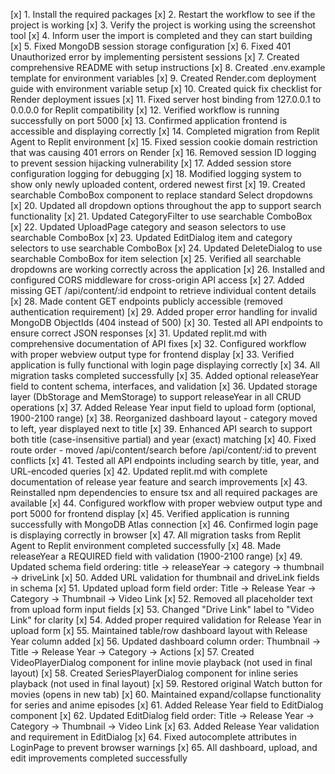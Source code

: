 [x] 1. Install the required packages
[x] 2. Restart the workflow to see if the project is working
[x] 3. Verify the project is working using the screenshot tool
[x] 4. Inform user the import is completed and they can start building
[x] 5. Fixed MongoDB session storage configuration
[x] 6. Fixed 401 Unauthorized error by implementing persistent sessions
[x] 7. Created comprehensive README with setup instructions
[x] 8. Created .env.example template for environment variables
[x] 9. Created Render.com deployment guide with environment variable setup
[x] 10. Created quick fix checklist for Render deployment issues
[x] 11. Fixed server host binding from 127.0.0.1 to 0.0.0.0 for Replit compatibility
[x] 12. Verified workflow is running successfully on port 5000
[x] 13. Confirmed application frontend is accessible and displaying correctly
[x] 14. Completed migration from Replit Agent to Replit environment
[x] 15. Fixed session cookie domain restriction that was causing 401 errors on Render
[x] 16. Removed session ID logging to prevent session hijacking vulnerability
[x] 17. Added session store configuration logging for debugging
[x] 18. Modified logging system to show only newly uploaded content, ordered newest first
[x] 19. Created searchable ComboBox component to replace standard Select dropdowns
[x] 20. Updated all dropdown options throughout the app to support search functionality
[x] 21. Updated CategoryFilter to use searchable ComboBox
[x] 22. Updated UploadPage category and season selectors to use searchable ComboBox
[x] 23. Updated EditDialog item and category selectors to use searchable ComboBox
[x] 24. Updated DeleteDialog to use searchable ComboBox for item selection
[x] 25. Verified all searchable dropdowns are working correctly across the application
[x] 26. Installed and configured CORS middleware for cross-origin API access
[x] 27. Added missing GET /api/content/:id endpoint to retrieve individual content details
[x] 28. Made content GET endpoints publicly accessible (removed authentication requirement)
[x] 29. Added proper error handling for invalid MongoDB ObjectIds (404 instead of 500)
[x] 30. Tested all API endpoints to ensure correct JSON responses
[x] 31. Updated replit.md with comprehensive documentation of API fixes
[x] 32. Configured workflow with proper webview output type for frontend display
[x] 33. Verified application is fully functional with login page displaying correctly
[x] 34. All migration tasks completed successfully
[x] 35. Added optional releaseYear field to content schema, interfaces, and validation
[x] 36. Updated storage layer (DbStorage and MemStorage) to support releaseYear in all CRUD operations
[x] 37. Added Release Year input field to upload form (optional, 1900-2100 range)
[x] 38. Reorganized dashboard layout - category moved to left, year displayed next to title
[x] 39. Enhanced API search to support both title (case-insensitive partial) and year (exact) matching
[x] 40. Fixed route order - moved /api/content/search before /api/content/:id to prevent conflicts
[x] 41. Tested all API endpoints including search by title, year, and URL-encoded queries
[x] 42. Updated replit.md with complete documentation of release year feature and search improvements
[x] 43. Reinstalled npm dependencies to ensure tsx and all required packages are available
[x] 44. Configured workflow with proper webview output type and port 5000 for frontend display
[x] 45. Verified application is running successfully with MongoDB Atlas connection
[x] 46. Confirmed login page is displaying correctly in browser
[x] 47. All migration tasks from Replit Agent to Replit environment completed successfully
[x] 48. Made releaseYear a REQUIRED field with validation (1900-2100 range)
[x] 49. Updated schema field ordering: title → releaseYear → category → thumbnail → driveLink
[x] 50. Added URL validation for thumbnail and driveLink fields in schema
[x] 51. Updated upload form field order: Title → Release Year → Category → Thumbnail → Video Link
[x] 52. Removed all placeholder text from upload form input fields
[x] 53. Changed "Drive Link" label to "Video Link" for clarity
[x] 54. Added proper required validation for Release Year in upload form
[x] 55. Maintained table/row dashboard layout with Release Year column added
[x] 56. Updated dashboard column order: Thumbnail → Title → Release Year → Category → Actions
[x] 57. Created VideoPlayerDialog component for inline movie playback (not used in final layout)
[x] 58. Created SeriesPlayerDialog component for inline series playback (not used in final layout)
[x] 59. Restored original Watch button for movies (opens in new tab)
[x] 60. Maintained expand/collapse functionality for series and anime episodes
[x] 61. Added Release Year field to EditDialog component
[x] 62. Updated EditDialog field order: Title → Release Year → Category → Thumbnail → Video Link
[x] 63. Added Release Year validation and requirement in EditDialog
[x] 64. Fixed autocomplete attributes in LoginPage to prevent browser warnings
[x] 65. All dashboard, upload, and edit improvements completed successfully

